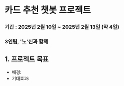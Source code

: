 # 카드 추천 챗봇 프로젝트

### 기간 : 2025년 2월 10일 ~ 2025년 2월 13일 (약 4일)

### 3인팀, '노'신과 함꼐

## 1. 프로젝트 목표
- 배경:
- 기대효과: 
